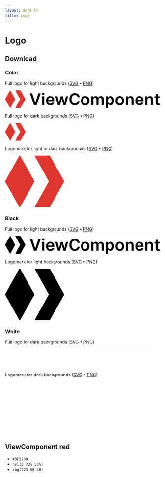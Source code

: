 ```yaml
---
layout: default
title: Logo
---
```


# Logo

## Download

### Color

Full logo for light backgrounds ([SVG](logo/viewcomponent-color-logo.svg) • [PNG](logo/viewcomponent-color-logo.png))

![Full ViewComponent logo in red and black](logo/viewcomponent-color-logo.svg)

Full logo for dark backgrounds ([SVG](logo/viewcomponent-color-logo-inverse.svg) • [PNG](logo/viewcomponent-color-logo-inverse.png))

![Full ViewComponent logo in red and white](logo/viewcomponent-color-logo-inverse.svg)

Logomark for light or dark backgrounds ([SVG](logo/viewcomponent-color-logomark.svg) • [PNG](logo/viewcomponent-color-logomark.png))

![ViewComponent logomark in red](logo/viewcomponent-color-logomark.svg)

### Black

Full logo for light backgrounds ([SVG](logo/viewcomponent-black-logo.svg) • [PNG](logo/viewcomponent-black-logo.png))

![Full ViewComponent logo in black](logo/viewcomponent-black-logo.svg)

Logomark for light backgrounds ([SVG](logo/viewcomponent-black-logomark.svg) • [PNG](logo/viewcomponent-black-logomark.png))

![ViewComponent logomark in black](logo/viewcomponent-black-logomark.svg)

### White

Full logo for dark backgrounds ([SVG](logo/viewcomponent-white-logo.svg) • [PNG](logo/viewcomponent-white-logo.png))

![Full ViewComponent logo in white](logo/viewcomponent-white-logo.svg)

Logomark for dark backgrounds ([SVG](logo/viewcomponent-white-logomark.svg) • [PNG](logo/viewcomponent-white-logomark.png))

![ViewComponent logomark in white](logo/viewcomponent-white-logomark.svg)

## ViewComponent red

* `#DF3730`
* `hsl(2 73% 53%)`
* `rbg(223 55 48)`